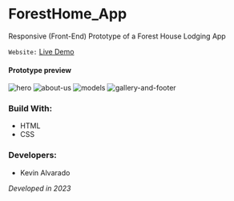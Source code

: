 # ForestHome_App
Responsive (Front-End) Prototype of a Forest House Lodging App

`Website:` <a href="https://arquitectura-bosque-kevjs.netlify.app/" target="_blank">Live Demo</a>

#### Prototype preview
![hero](https://user-images.githubusercontent.com/103754829/214370092-5635f6b5-5151-46f8-9f39-ceb0581c1650.png)
![about-us](https://user-images.githubusercontent.com/103754829/214370144-0c1661c8-a431-43b3-9fda-ad33d69a9cdb.png)
![models](https://user-images.githubusercontent.com/103754829/214370963-d77d1f63-42b9-4fc1-a8ec-3b5c96b640d8.png)
![gallery-and-footer](https://user-images.githubusercontent.com/103754829/214370260-255d92fe-b139-4f9d-8838-43c5e5ea8aaf.png)

### Build With:
* HTML
* CSS

### Developers:
* Kevin Alvarado

_Developed in 2023_
